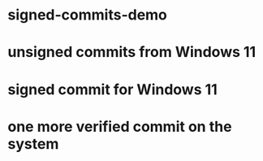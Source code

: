 # signed-commits-demo

# unsigned commits from Windows 11

# signed commit for Windows 11

# one more verified commit on the system
